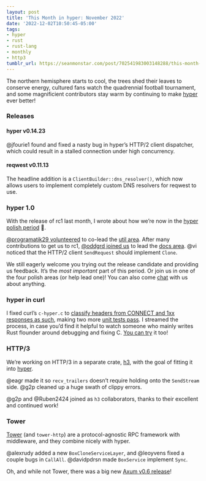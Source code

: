 ```yaml
---
layout: post
title: 'This Month in hyper: November 2022'
date: '2022-12-02T10:50:45-05:00'
tags:
- hyper
- rust
- rust-lang
- monthly
- http3
tumblr_url: https://seanmonstar.com/post/702541983003148288/this-month-in-hyper-november-2022
---
```

The northern hemisphere starts to cool, the trees shed their leaves to conserve energy, cultured fans watch the quadrennial football tournament, and some magnificient contributors stay warm by continuing to make [hyper](https://hyper.rs) ever better!

### Releases

#### hyper v0.14.23

@jfourie1 found and fixed a nasty bug in hyper’s HTTP/2 client dispatcher, which could result in a stalled connection under high concurrency.

#### reqwest v0.11.13

The headline addition is a `ClientBuilder::dns_resolver()`, which now allows users to implement completely custom DNS resolvers for reqwest to use.

### hyper 1.0

With the release of rc1 last month, I wrote about how we’re now in the [hyper polish period](https://seanmonstar.com/blog/2022-11-15-hyper-polish-period/) 💅.

[@programatik29 volunteered](https://github.com/hyperium/hyper/pull/3059) to co-lead the [util area](https://github.com/orgs/hyperium/projects/1/views/7). After many contributions to get us to rc1, [@oddgrd joined us](https://github.com/hyperium/hyper/pull/3065) to lead the [docs area](https://github.com/orgs/hyperium/projects/1/views/8). @vi noticed that the HTTP/2 client `SendRequest` should implement `Clone`.

We still eagerly welcome you trying out the release candidate and providing us feedback. It’s the _most important_ part of this period. Or join us in one of the four polish areas (or help lead one)! You can also come [chat](https://discord.gg/kkwpueZ) with us about anything.

### hyper in curl

I fixed curl’s `c-hyper.c` to [classify headers from CONNECT and 1xx responses as such](https://github.com/curl/curl/pull/9947), making two more [unit tests pass](https://github.com/orgs/hyperium/projects/2/views/1). I streamed the process, in case you’d find it helpful to watch someone who mainly writes Rust flounder around debugging and fixing C. [You can try](https://seanmonstar.com/blog/2022-03-16-help-stabilize-hyper-in-curl/) it too!

### HTTP/3

We’re working on HTTP/3 in a separate crate, [h3](https://github.com/hyperium/h3), with the goal of fitting it into [hyper](https://hyper.rs).

@eagr made it so `recv_trailers` doesn’t require holding onto the `SendStream` side. @g2p cleaned up a huge swath of clippy errors.

@g2p and @Ruben2424 joined as `h3` collaborators, thanks to their excellent and continued work!

### Tower

[Tower](https://github.com/tower-rs/tower) (and `tower-http`) are a protocol-agnostic RPC framework with middleware, and they combine nicely with hyper.

@alexrudy added a new `BoxCloneServiceLayer`, and @leoyvens fixed a couple bugs in `CallAll`. @davidpdrsn made `BoxService` implement `Sync`.

Oh, and while not Tower, there was a big new [Axum v0.6 release](https://tokio.rs/blog/2022-11-25-announcing-axum-0-6-0)!

